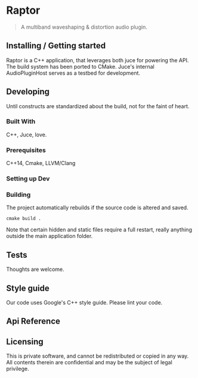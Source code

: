 # Raptor
> A multiband waveshaping & distortion audio plugin.

## Installing / Getting started

Raptor is a C++ application, that leverages both juce for powering the API. The build
system has been ported to CMake. Juce's internal AudioPluginHost serves as a testbed
for development.

## Developing

Until constructs are standardized about the build, not for the faint of heart.

### Built With

C++, Juce, love.

### Prerequisites

C++14, Cmake, LLVM/Clang

### Setting up Dev

### Building

The project automatically rebuilds if the source code is altered and saved.

```shell
cmake build .
```
Note that certain hidden and static files require a full restart, really anything
outside the main application folder.

## Tests

Thoughts are welcome.

## Style guide

Our code uses Google's C++ style guide.
Please lint your code.

## Api Reference

## Licensing

This is private software, and cannot be redistributed or copied in any way.
All contents therein are confidential and may be the subject of legal privilege.
